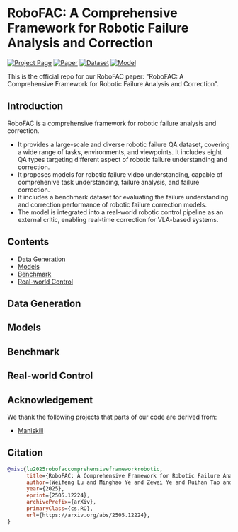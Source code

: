 # RoboFAC: A Comprehensive Framework for Robotic Failure Analysis and Correction

[![Project Page](https://img.shields.io/badge/Project-Page-blue)]() 
[![Paper](https://img.shields.io/badge/Paper-PDF-red)]()
[![Dataset](https://img.shields.io/badge/Dataset-Huggingface-green)]()
[![Model](https://img.shields.io/badge/Model-Huggingface-yellow)]()

This is the official repo for our RoboFAC paper: "RoboFAC: A Comprehensive Framework for Robotic Failure Analysis and Correction".

## Introduction

RoboFAC is a comprehensive framework for robotic failure analysis and correction. 

- It provides a large-scale and diverse robotic failure QA dataset, covering a wide range of tasks, environments, and viewpoints. It includes eight QA types targeting different aspect of robotic failure understanding and correction.
- It proposes models for robotic failure video understanding, capable of comprehenive task understanding, failure analysis, and failure correction. 
- It includes a benchmark dataset for evaluating the failure understanding and correction performance of robotic failure correction models. 
- The model is integrated into a real-world robotic control pipeline as an external critic, enabling real-time correction for VLA-based systems.

## Contents

- [Data Generation](#data-generation)
- [Models](#models)
- [Benchmark](#benchmark)
- [Real-world Control](#real-world-control)

## Data Generation

## Models

## Benchmark

## Real-world Control

## Acknowledgement

We thank the following projects that parts of our code are derived from:

- [Maniskill](https://github.com/haosulab/ManiSkill)

## Citation

```bibtex
@misc{lu2025robofaccomprehensiveframeworkrobotic,
      title={RoboFAC: A Comprehensive Framework for Robotic Failure Analysis and Correction}, 
      author={Weifeng Lu and Minghao Ye and Zewei Ye and Ruihan Tao and Shuo Yang and Bo Zhao},
      year={2025},
      eprint={2505.12224},
      archivePrefix={arXiv},
      primaryClass={cs.RO},
      url={https://arxiv.org/abs/2505.12224}, 
}
```
